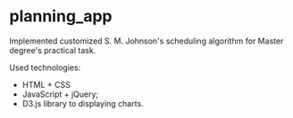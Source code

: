 # planning_app
Implemented customized S. M. Johnson's scheduling algorithm for Master degree's practical task.

Used technologies:
- HTML + CSS
- JavaScript + jQuery; 
- D3.js library to displaying charts.
